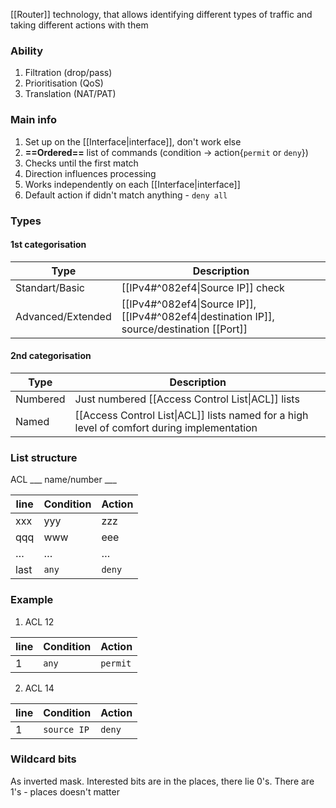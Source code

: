 [[Router]] technology, that allows identifying different types of traffic and taking different actions with them

### Ability
1) Filtration (drop/pass)
2) Prioritisation (QoS)
3) Translation (NAT/PAT)

### Main info
1) Set up on the [[Interface|interface]], don't work else
2) **==Ordered==** list of commands (condition -> action{`permit` or `deny`})
3) Checks until the first match
4) Direction influences processing
5) Works independently on each [[Interface|interface]]
6) Default action if didn't match anything - `deny all`

### Types
#### 1st categorisation

| Type              | Description                                                                                |
| ----------------- | ------------------------------------------------------------------------------------------ |
| Standart/Basic    | [[IPv4#^082ef4\|Source IP]] check                                                          |
| Advanced/Extended | [[IPv4#^082ef4\|Source IP]], [[IPv4#^082ef4\|destination IP]], source/destination [[Port]] |
#### 2nd categorisation

| Type     | Description                                                                                |
| -------- | ------------------------------------------------------------------------------------------ |
| Numbered | Just numbered [[Access Control List\|ACL]] lists                                           |
| Named    | [[Access Control List\|ACL]] lists named for a high level of comfort during implementation |

### List structure

ACL ___ name/number ___

| line    | Condition | Action  |
| ------- | --------- | ------- |
| xxx     | yyy       | zzz     |
| qqq     | www       | eee     |
| $\dots$ | $\dots$   | $\dots$ |
| last    | `any`     | `deny`  |
### Example

1) ACL 12

| line | Condition | Action   |
| ---- | --------- | -------- |
| 1    | `any`     | `permit` |

2) ACL 14

| line | Condition   | Action |
| ---- | ----------- | ------ |
| 1    | `source IP` | `deny` |

### Wildcard bits
As inverted mask. Interested bits are in the places, there lie 0's. There are 1's - places doesn't matter
